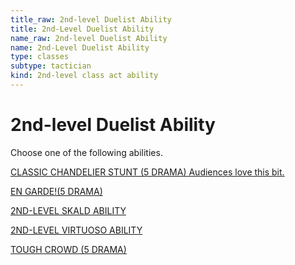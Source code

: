 ```yaml
---
title_raw: 2nd-level Duelist Ability
title: 2nd-Level Duelist Ability
name_raw: 2nd-level Duelist Ability
name: 2nd-Level Duelist Ability
type: classes
subtype: tactician
kind: 2nd-level class act ability
---
```


# 2nd-level Duelist Ability

Choose one of the following abilities.

[CLASSIC CHANDELIER STUNT (5 DRAMA) Audiences love this bit.](./Classic%20Chandelier%20Stunt%20Audiences%20Love%20This%20Bit.md)

[EN GARDE!(5 DRAMA)](<./En%20GARDE(5%20DRAMA).md>)

[2ND-LEVEL SKALD ABILITY](./2nd-Level%20Skald%20Ability.md)

[2ND-LEVEL VIRTUOSO ABILITY](./2nd-Level%20Virtuoso%20Ability.md)

[TOUGH CROWD (5 DRAMA)](./Tough%20Crowd.md)
